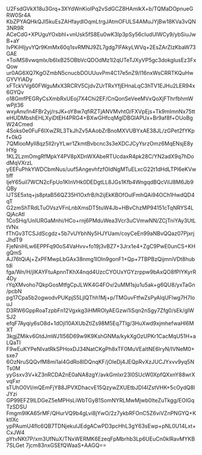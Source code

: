 U2FsdGVkX18u3Grq+3XYdWnKioIPq2vSdGCZ8HAmlkX+b/TQMaDOpnueGRW0Sr4A
KbZPYAQHkQJI5kuEsZAHfaydlOqmLtrgJAtmOFULS4AMuJYjBw18KVa3vQN3NR9R
ACeCdG+XPUguYOxbhl+vnUsk5fS8Eu0wK3lp3pSy56cIudUlWCy9/ybSiuJwB+aY
IvPKiHIjyvYQr9KmMx60q1svRMNJ9ZL7gdg7lFAkyLWVq+2EsZArZIzKbaW73GAE
+ToiMS8vwqmlx/b6IxB25OBbVcQDOdMz1l2qUTeTJXyVP5gc3dokglusEz3FxQow
ur0AG6XQ7KgOZmbN5cnucbDOUUuvPm4C17e5nZ9/l16nxWsCRRTKQuHwGYVYiADy
xFTckVVg60FWguMxX3RCRV5CjdvZUrTRxYfjEHnaLqC3hTV1EJHu2LER94x6GYQv
o18GmfPEGRyCsXmbRxUEoj7X4Chi2EF/CnQonSeVeeMVxQoXjFThrfbhmWwPjt36
wxyAnv/ln4FBr2yj/rsJK+oY8w7qfiRZTjANVMvhtO/FXVpEjs+Tk9mImnNx75tt
eHUDMbshEHLXyiDtEH4PRG4+BXwGHfcqMgIDBGlAPUx+Br9af8f+OUoBgW24Cmed
4Soks0e0FuF6IXwZRL3TkJhZv5AAobZrBnoMXVUBYxAE38JL/zGPet2fYKpf+0kG
7QMlooMyll8qz5ll2ryYLwr1ZkmtBvbcnc3s3eXDCJCyYsrzOmz6MqENsjE8yHYg
1KL2LzmOmgRfMpkY4PV8pXDnWXAbeRTUcdaxR4pk28C/YN2adX9q7hDodMqVXrzL
yEEFuPhkYWDCbmNus/uuf5AngevhfzfOIdNgMTuELxcG22t1dHdLTPl6eKVwtiff
ljeY65uiI7WCN2cFpUo1KInVHk0DEDgtLL8JGs1Kfb4WngqdBQcVilJ8M6Jb9QBy
lJTSE5xtq+js8ptaB56QZ35H1OxfrB/h2ijEkKBOfOulFmhQAi94OCh1HwdQD4qT
G2zmShTRdLTuOVszVFnLnbXmsDT5tuW4Jb+HBvChzMP94151cTqNRYS4LQjAcAtl
1CoSHq/UnIURGaMnhi/HCo+rnj6PMduWea3Vcr3uCVmwNN/ZCjTniYAy3UtLtVNx
fThGv3TCSJdScgdz+5b7vUYbhNy5HJYUam/coyCeEn99aNBvQQaz07PjxrjJhdT9
FjeNniHLw6EPPFq90oS4VaHvv+fo19j3vBZ7+3Jrx1e4+ZgC9PwE0unCS+KHgQmS
AJ76tQiAj+ZxPFMwpLbGAx38nmg1IOln9gonF1+Qp+7TBPBzQijmniVDt8hubtdi
fga/Wn/H/jlKAYFtuApnnTKhX4nqd4UzcCYOUxYGYzrppw9bAxQO8fPlYKyrR4Dy
rYqXMvoho7QkpGosMtfgCpJLWK4G4FOv/2uMM1sju1u5ak+g6QU8/yxTaGn/pcbN
pg17Cpa5b2ogwodvPUKpjS5LjlQThh1Mj+p/TMGuvFtfwZsPyAIqUFlwg7H7IouJ
D3RW6GppRoaTzpbFn12Vgxkg3iHMROlyAEGzwi1iSqn2nSgy7Zfg0/sEk/glWSJ2
efqF7Ayqiy6sO8d+1dOjI10AXUbZtlZs98M5Eq7Tlg/3HuXwd9xjmhefwaHl6MXT
3kgjZMikv6GtdJmWJ1l56D69w9K9KshGNMa/kykXgOzUPKr1CacMqU51H+aLQaTI
F9wEuKYPeNlvatRkSPHoxDJ34NatCKgPh8xTF0MuVEaItNE6lryN/IVNeM0+sxe7
6OzNruSQQvfM8mi1aI4GdRo8lDQnqKF/jOIeDj4JEQpRvXzJUCJYxvv9yq5NTs0M
yyGsxv3V+kZ3nRCDA2nE0aNA8zgY/avkGmlxr23l0SUcW0XpfQXxnY88wrXvqFxr
sTUhO0Vl/mQEmFjY88JPVXDhacvE15QzywZXUEtbJDI4IZstVHK+5cOydQ8lJYzi
GP99EFZ9lLDGeZ5eMPHsLiWbTGyB1SomNYRLMwMjwb0lteZuTkgg/EOIGqTzSDSU
Fmgm9IKA65rMF/QHurVQ9b4gLvi8jYwO/2z7ykbRFOnC5Z6viVZnPNGYQ+KktlXc
ypPAumU4flc6QB7TDNjekuIJEdgACwPD3pcHhL3gY63sEwp+pNL0U14Lxt+CxJW4
pYtvNKt7P/xm3UfNuX/TNxWERMK6EzeqFpMbrhb3Lp6UEuCn0klRavMYKB7SLGet
7jcm83nxGSEfQWaaS+AAGQ==
